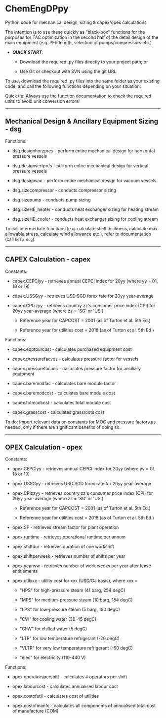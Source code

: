 # ChemEngDPpy
Python code for mechanical design, sizing &amp; capex/opex calculations

The intention is to use these quickly as "black-box" functions for the purposes for TAC optimization in the second half of the detail design of the main equipment (e.g. PFR length, selection of pumps/compressors etc.)

- ***QUICK START***:

  - Download the required .py files directly to your project path; or

  - Use Git or checkout with SVN using the git URL.

To use, download the required .py files into the same folder as your existing code, and call the following functions depending on your situation:

Quick tip: Always use the function documentation to check the required units to avoid unit conversion errors!

------------------------------------------------

## Mechanical Design & Ancillary Equipment Sizing - dsg

Functions:

- dsg.designhorzpres - perform entire mechanical design for horizontal pressure vessels

- dsg.designvertpres - perform entire mechanical design for vertical pressure vessels

- dsg.designvac - perform entire mechanical design for vacuum vessels

- dsg.sizecompressor - conducts compressor sizing

- dsg.sizepump - conducts pump sizing

- dsg.sizeHE_heater - conducts heat exchanger sizing for heating stream

- dsg.sizeHE_cooler - conducts heat exchanger sizing for cooling stream

To call intermediate functions (e.g. calculate shell thickness, calculate max. allowable stress, calculate wind allowance etc.), refer to documentation (call `help dsg`).

------------------------------------------------

## CAPEX Calculation - capex

Constants:

- capex.CEPCIyy - retrieves annual CEPCI index for 20yy (where yy = 01, 18 or 19)

- capex.USSGyy - retrieves USD:SGD forex rate for 20yy year-average

- capex.CPIzzyy - retrieves country zz's consumer price index (CPI) for 20yy year-average (where zz = 'SG' or 'US')

  - Reference year for CAPCOST = 2001 (as of Turton et al. 5th Ed.)

  - Reference year for utilities cost = 2018 (as of Turton et al. 5th Ed.)

Functions:

- capex.eqptpurcost - calculates purchased equipment cost

- capex.pressurefacves - calculates pressure factor for vessels

- capex.pressurefacanc - calculates pressure factor for anciliary equipment

- capex.baremodfac - calculates bare module factor

- capex.baremodcost - calculates bare module cost

- capex.totmodcost - calculates total module cost

- capex.grasscost - calculates grassroots cost

To do: Import relevant data on constants for MOC and pressure factors as needed, only if there are significant benefits of doing so.

------------------------------------------------

## OPEX Calculation - opex

Constants:

- opex.CEPCIyy - retrieves annual CEPCI index for 20yy (where yy = 01, 18 or 19)

- opex.USSGyy - retrieves USD:SGD forex rate for 20yy year-average

- opex.CPIzzyy - retrieves country zz's consumer price index (CPI) for 20yy year-average (where zz = 'SG' or 'US')

  - Reference year for CAPCOST = 2001 (as of Turton et al. 5th Ed.)

  - Reference year for utilities cost = 2018 (as of Turton et al. 5th Ed.)

- opex.SF - retrieves stream factor for plant operation

- opex.runtime - retrieves operational runtime per annum

- opex.shiftdur - retrieves duration of one workshift

- opex.shiftperweek - retrieves number of shifts per year

- opex.yearww - retrieves number of work weeks per year after leave entitlements

- opex.utilxxx - utility cost for xxx (USD/GJ basis), where xxx =

  - "HPS" for high-pressure steam (41 barg, 254 degC)

  - "MPS" for medium-pressure steam (10 barg, 184 degC)

  - "LPS" for low-pressure steam (5 barg, 160 degC)

  - "CW" for cooling water (30-45 degC)

  - "ChW" for chilled water (5 degC)

  - "LTR" for low temperature refrigerant (-20 degC)

  - "VLTR" for very low temperature refrigerant (-50 degC)

  - "elec" for electricity (110-440 V)

Functions:

- opex.operatorspershift - calculates # operators per shift

- opex.labourcost - calculates annualised labour cost

- opex.costofutil - calculates cost of utilities

- opex.costofmanfc - calculates all components of annualised total cost of manufacture (COM)